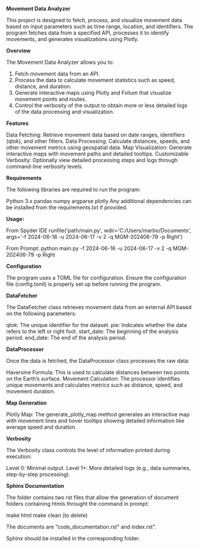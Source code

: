 **Movement Data Analyzer**

This project is designed to fetch, process, and visualize movement data based on input parameters such as time range, location, and identifiers. The program fetches data from a specified API, processes it to identify movements, and generates visualizations using Plotly.


**Overview**

The Movement Data Analyzer allows you to:

1. Fetch movement data from an API.
2. Process the data to calculate movement statistics such as speed, distance, and duration.
3. Generate interactive maps using Plotly and Folium that visualize movement points and routes.
4. Control the verbosity of the output to obtain more or less detailed logs of the data processing and visualization.


**Features**

Data Fetching: Retrieve movement data based on date ranges, identifiers (qtok), and other filters.
Data Processing: Calculate distances, speeds, and other movement metrics using geospatial data.
Map Visualization: Generate interactive maps with movement paths and detailed tooltips.
Customizable Verbosity: Optionally view detailed processing steps and logs through command-line verbosity levels.


**Requirements**

The following libraries are required to run the program:

Python 3.x
pandas
numpy
argparse
plotly
Any additional dependencies can be installed from the requirements.txt if provided.


**Usage:**

From Spyder IDE
runfile('path/main.py', wdir='C:/Users/marbo/Documents', args='-f 2024-06-16 -u 2024-06-17 -v 2 -q MGM-202406-79 -p Right')

From Prompt:
python main.py -f 2024-06-16 -u 2024-06-17 -v 2 -q MGM-202406-79 -p Right


**Configuration**

The program uses a TOML file for configuration. Ensure the configuration file (config.toml) is properly set up before running the program.


**DataFetcher**

The DataFetcher class retrieves movement data from an external API based on the following parameters:

qtok: The unique identifier for the dataset.
pie: Indicates whether the data refers to the left or right foot.
start_date: The beginning of the analysis period.
end_date: The end of the analysis period.


**DataProcessor**

Once the data is fetched, the DataProcessor class processes the raw data:

Haversine Formula: This is used to calculate distances between two points on the Earth’s surface.
Movement Calculation: The processor identifies unique movements and calculates metrics such as distance, speed, and movement duration.


**Map Generation**

Plotly Map:
The generate_plotly_map method generates an interactive map with movement lines and hover tooltips showing detailed information like average speed and duration.


**Verbosity**

The Verbosity class controls the level of information printed during execution:

Level 0: Minimal output.
Level 1+: More detailed logs (e.g., data summaries, step-by-step processing).

**Sphinx Documentation**

The folder contains two rst files that allow the generation of document folders containing htmls throught the command in prompt:

make html
make clean (to delete)

The documents are "code_documentation.rst" and index.rst".

Sphinx should be installed in the corresponding folder.
